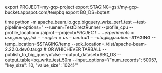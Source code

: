 export PROJECT=my-gcp-project
export STAGING=gs://my-gcp-bucket.appspot.com/tempbq
export BQ_DS=bqtest
 
time python -m apache_beam.io.gcp.bigquery_write_perf_test     --test-pipeline-options="
    --runner=TestDirectRunner --profile_cpu --profile_location=./aiprof
    --project=$PROJECT --experiments=use_beam_bq_sink
    --region=us-central1
    --staging_location=$STAGING
    --temp_location=$STAGING/temp
    --sdk_location=./dist/apache-beam-2.22.0.dev0.tar.gz  # OR WHICHEVER TARBALL
    --publish_to_big_query=false
    --output_dataset=$BQ_DS
    --output_table=bq_write_test_50m
    --input_options='{\"num_records\": 50057, \"key_size\": 10, \"value_size\": 1024}'"
